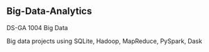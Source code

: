 ## Big-Data-Analytics
DS-GA 1004 Big Data

Big data projects using SQLite, Hadoop, MapReduce, PySpark, Dask
